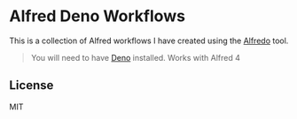 # Alfred Deno Workflows

This is a collection of Alfred workflows I have created using the [Alfredo](https://github.com/j3lte/alfredo) tool.

> You will need to have [Deno](https://deno.land/manual) installed. Works with Alfred 4

## License

MIT
